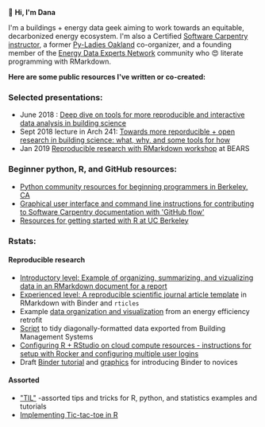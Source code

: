 :wave: **Hi, I'm Dana**

I'm a buildings + energy data geek aiming to work towards an equitable, decarbonized energy ecosystem. I'm also a Certified [Software Carpentry](https://carpentries.org/about/) [instructor](https://carpentries.org/become-instructor/), a former [Py-Ladies Oakland](https://www.meetup.com/Oakland-PyLadies/) co-organizer, and a founding member of the [Energy Data Experts Network](http://www.energyden.org/) community who :heart_eyes: literate programming with RMarkdown. 

**Here are some public resources I've written or co-created:**

### Selected presentations:
   - June 2018 : [Deep dive on tools for more reproducible and interactive data analysis in building science](https://github.com/dmgt/presentations/blob/master/2018_06_23_conversation_on_tools_for_reproducible_data_analysis.pdf)
   - Sept 2018 lecture in Arch 241: [Towards more reporducible + open research in building science: what, why, and some tools for how](https://github.com/dmgt/presentations/blob/master/2018_09_27_Arch240_reproducibility_lecture_and_demo_extended.pdf)
   - Jan 2019 [Reproducible research with RMarkdown workshop](https://github.com/dmgt/presentations/blob/master/2019_01_03_mini_markdown_workshop.pdf) at BEARS

### Beginner python, R, and GitHub resources: 
  - [Python community resources for beginning programmers in Berkeley, CA](https://github.com/dmgt/190C__py_communities_intro/blob/master/resources.md)
  - [Graphical user interface and command line instructions for contributing to Software Carpentry documentation with 'GitHub flow'](https://github.com/dmgt/swc_github_flow/blob/master/for_novice_contributors.md)
  - [Resources for getting started with R at UC Berkeley](https://github.com/dmgt/TIL/blob/master/getting_started_in_R.md)
    
### Rstats:
 #### Reproducible research
  - [Introductory level: Example of organizing, summarizing, and vizualizing data in an RMarkdown document for a report](https://github.com/dmgt/example_data_processing)
  - [Experienced level: A reproducible scientific journal article template](https://github.com/dmgt/rmd-example) in RMarkdown with Binder and `rticles`
  - Example [data organization and visualization](https://gist.github.com/dmgt/d3c12beada9e794d5f04fcc951ee2479) from an energy efficiency retrofit 
  - [Script](https://github.com/dmgt/bms_data_wrangling/tree/master/transform_diagonal_data) to tidy diagonally-formatted data exported from Building Management Systems
  - [Configuring R + RStudio on cloud compute resources - instructions for setup with Rocker and configuring multiple user logins](https://github.com/dmgt/TIL/blob/master/howto_set_up_multiple_users_on_Rstudio_on_Docker.md)
  - Draft [Binder tutorial](https://github.com/dmgt/binder_tutorial/blob/master/tutorial.md) and [graphics](https://github.com/dmgt/presentations/blob/master/2018_binder_intro_diagram.pdf) for introducing Binder to novices
  
 #### Assorted 
  - ["TIL"](https://github.com/dmgt/TIL/blob/master/TIL.md) -assorted tips and tricks for R, python, and statistics examples and tutorials
  - [Implementing Tic-tac-toe in R](https://github.com/dmgt/r_tic_tac_toe)
 
   
